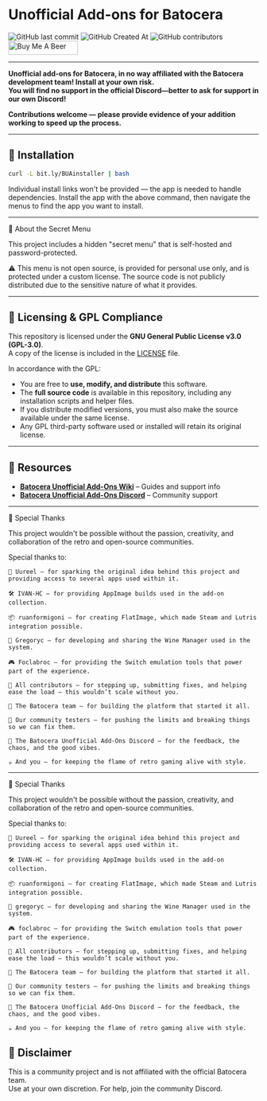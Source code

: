# Unofficial Add-ons for Batocera

<img alt="GitHub last commit" src="https://img.shields.io/github/last-commit/DTJW92/batocera-unofficial-addons?style=for-the-badge"> 
<img alt="GitHub Created At" src="https://img.shields.io/github/created-at/DTJW92/batocera-unofficial-addons?style=for-the-badge"> 
<img alt="GitHub contributors" src="https://img.shields.io/github/contributors/DTJW92/batocera-unofficial-addons?style=for-the-badge">  
<a href="https://www.buymeacoffee.com/TheNotoriousFOX" target="_blank">
  <img src="https://cdn.buymeacoffee.com/buttons/v2/default-orange.png" 
       alt="Buy Me A Beer" 
       height="28" 
       width="140">
</a>

---

**Unofficial add-ons for Batocera, in no way affiliated with the Batocera development team! Install at your own risk.**  
**You will find no support in the official Discord—better to ask for support in our own Discord!**

**Contributions welcome — please provide evidence of your addition working to speed up the process.**

---

## 🚀 Installation

```bash
curl -L bit.ly/BUAinstaller | bash
```

Individual install links won't be provided — the app is needed to handle dependencies. Install the app with the above command, then navigate the menus to find the app you want to install.

---

🔐 About the Secret Menu

This project includes a hidden "secret menu" that is self-hosted and password-protected.

⚠️ This menu is not open source, is provided for personal use only, and is protected under a custom license.
The source code is not publicly distributed due to the sensitive nature of what it provides.


---

## 📜 Licensing & GPL Compliance

This repository is licensed under the **GNU General Public License v3.0 (GPL-3.0)**.  
A copy of the license is included in the [LICENSE](./LICENSE) file.

In accordance with the GPL:

- You are free to **use, modify, and distribute** this software.
- The **full source code** is available in this repository, including any installation scripts and helper files.
- If you distribute modified versions, you must also make the source available under the same license.
- Any GPL third-party software used or installed will retain its original license.

---

## 🧠 Resources

- **[Batocera Unofficial Add-Ons Wiki](https://wiki.batoaddons.app)** – Guides and support info
- **[Batocera Unofficial Add-Ons Discord](https://discord.gg/Uc9BVbDH9e)** – Community support

---
🙏 Special Thanks

This project wouldn't be possible without the passion, creativity, and collaboration of the retro and open-source communities.

Special thanks to:

    🧠 Uureel — for sparking the original idea behind this project and providing access to several apps used within it.

    🛠️ IVAN-HC — for providing AppImage builds used in the add-on collection.

    📦 ruanformigoni — for creating FlatImage, which made Steam and Lutris integration possible.

    🍷 Gregoryc — for developing and sharing the Wine Manager used in the system.

    🎮 Foclabroc — for providing the Switch emulation tools that power part of the experience.

    🤝 All contributors — for stepping up, submitting fixes, and helping ease the load — this wouldn’t scale without you.

    👾 The Batocera team — for building the platform that started it all.

    🧪 Our community testers — for pushing the limits and breaking things so we can fix them.

    💬 The Batocera Unofficial Add-Ons Discord — for the feedback, the chaos, and the good vibes.

    ☕ And you — for keeping the flame of retro gaming alive with style.
---
🙏 Special Thanks

This project wouldn't be possible without the passion, creativity, and collaboration of the retro and open-source communities.

Special thanks to:

    🧠 Uureel — for sparking the original idea behind this project and providing access to several apps used within it.

    🛠️ IVAN-HC — for providing AppImage builds used in the add-on collection.

    📦 ruanformigoni — for creating FlatImage, which made Steam and Lutris integration possible.

    🍷 gregoryc — for developing and sharing the Wine Manager used in the system.

    🎮 foclabroc — for providing the Switch emulation tools that power part of the experience.

    🤝 All contributors — for stepping up, submitting fixes, and helping ease the load — this wouldn’t scale without you.

    👾 The Batocera team — for building the platform that started it all.

    🧪 Our community testers — for pushing the limits and breaking things so we can fix them.

    💬 The Batocera Unofficial Add-Ons Discord — for the feedback, the chaos, and the good vibes.

    ☕ And you — for keeping the flame of retro gaming alive with style.

## 💬 Disclaimer

This is a community project and is not affiliated with the official Batocera team.  
Use at your own discretion. For help, join the community Discord.
